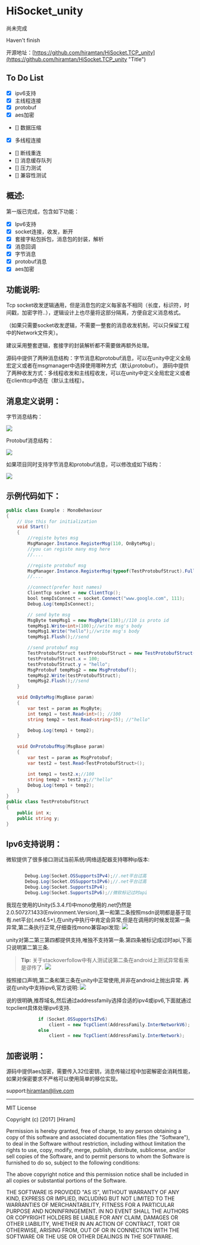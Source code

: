 # HiSocket_unity


尚未完成

Haven't finish


开源地址：[https://github.com/hiramtan/HiSocket.TCP_unity](https://github.com/hiramtan/HiSocket.TCP_unity "Title")

## To Do List
- [x] ipv6支持
- [x] 主线程连接
- [x] protobuf
- [x] aes加密
- [] 数据压缩
- [x] 多线程连接
- [] 断线重连
- [] 消息缓存队列
- [] 压力测试
- [] 兼容性测试


####
概述:
-------------
第一版已完成，包含如下功能：
- [x] Ipv6支持
- [x] socket连接，收发，断开
- [x] 套接字粘包拆包，消息包的封装，解析
- [x] 消息回调
- [x] 字节消息
- [x] protobuf消息
- [x] aes加密

##
功能说明:
-------------
Tcp socket收发逻辑通用，但是消息包的定义每家各不相同（长度，标识符，时间戳，加密字符..），逻辑设计上也尽量将这部分隔离，方便自定义消息格式。

（如果只需要socket收发逻辑，不需要一整套的消息收发机制，可以只保留工程中的Network文件夹）。

建议采用整套逻辑，套接字的封装解析都不需要做再额外处理。

源码中提供了两种消息结构：字节消息和protobuf消息，可以在unity中定义全局宏定义或者在msgmanager中选择使用哪种方式（默认protobuf）。
源码中提供了两种收发方式：多线程收发和主线程收发，可以在unity中定义全局宏定义或者在clienttcp中选在（默认主线程）。

###
消息定义说明：
-------------

字节消息结构：

[![](https://i1.wp.com/hiramtan.files.wordpress.com/2017/05/11112.png)](https://i1.wp.com/hiramtan.files.wordpress.com/2017/05/11112.png)


Protobuf消息结构：

[![](https://i1.wp.com/hiramtan.files.wordpress.com/2017/05/3332.png?ssl=1&w=450)](https://i1.wp.com/hiramtan.files.wordpress.com/2017/05/3332.png?ssl=1&w=450)

如果项目同时支持字节消息和protobuf消息，可以修改成如下结构：

[![](https://hiramtan.files.wordpress.com/2017/05/3332.png)](https://hiramtan.files.wordpress.com/2017/05/3332.png)

##
示例代码如下：
-------------
``` C#
public class Example : MonoBehaviour
{
    // Use this for initialization
    void Start()
    {
        //registe bytes msg
        MsgManager.Instance.RegisterMsg(110, OnByteMsg);
        //you can registe many msg here
        //....

        //registe protobuf msg
        MsgManager.Instance.RegisterMsg(typeof(TestProtobufStruct).FullName, OnProtobufMsg);
        //....

        //connect(prefer host names)
        ClientTcp socket = new ClientTcp();
        bool tempIsConnect = socket.Connect("www.google.com", 111);
        Debug.Log(tempIsConnect);

        // send byte msg
        MsgByte tempMsg1 = new MsgByte(110);//110 is proto id
        tempMsg1.Write<int>(100);//write msg's body
        tempMsg1.Write("hello");//write msg's body
        tempMsg1.Flush();//send

        //send protobuf msg
        TestProtobufStruct testProtobufStruct = new TestProtobufStruct();
        testProtobufStruct.x = 100;
        testProtobufStruct.y = "hello";
        MsgProtobuf tempMsg2 = new MsgProtobuf();
        tempMsg2.Write(testProtobufStruct);
        tempMsg2.Flush();//send
    }

    void OnByteMsg(MsgBase param)
    {
        var test = param as MsgByte;
        int temp1 = test.Read<int>(); //100
        string temp2 = test.Read<string>(5); //"hello"

        Debug.Log(temp1 + temp2);
    }

    void OnProtobufMsg(MsgBase param)
    {
        var test = param as MsgProtobuf;
        var test2 = test.Read<TestProtobufStruct>();

        int temp1 = test2.x;//100
        string temp2 = test2.y;//"hello"
        Debug.Log(temp1 + temp2);
    }
}
public class TestProtobufStruct
{
    public int x;
    public string y;
}
 ```

###
Ipv6支持说明：
-------------
微软提供了很多接口测试当前系统/网络适配器支持哪种ip版本:
``` C#

       Debug.Log(Socket.OSSupportsIPv4);//.net平台过高       
       Debug.Log(Socket.OSSupportsIPv6);//.net平台过高       
       Debug.Log(Socket.SupportsIPv4);       
       Debug.Log(Socket.SupportsIPv6);//微软标记过时api
 ```
我现在使用的Unity(5.3.4.f1)中mono使用的.net仍然是2.0.50727.1433(Environment.Version),第一和第二条按照msdn说明都是基于现有.net平台(.net4.5+),在unity中执行中肯定会异常,但是在调用的时候发现第一条异常,第二条执行正常,仔细查找mono兼容api发现:
[![](https://hiramtan.files.wordpress.com/2017/05/4442.png?w=809)](https://hiramtan.files.wordpress.com/2017/05/4442.png?w=809)

unity对第二第三第四都提供支持,唯独不支持第一条.第四条被标记成过时api,下面只说明第二第三条.
> **Tip:** 关于stackoverfollow中有人测试说第二条在android上测试异常看来是谬传了.
[![](https://hiramtan.files.wordpress.com/2017/05/55553.png)](https://hiramtan.files.wordpress.com/2017/05/55553.png)

按照接口声明,第二条和第三条在unity中正常使用,并非在android上抛出异常.
再说在unity中支持ipv6,官方说明:
[![](https://hiramtan.files.wordpress.com/2017/05/6662.jpg)](https://hiramtan.files.wordpress.com/2017/05/6662.jpg)

说的很明确,推荐域名,然后通过addressfamily选择合适的ipv4或ipv6,下面就通过tcpclient具体处理ipv6支持.
``` c#
            if (Socket.OSSupportsIPv6)
                client = new TcpClient(AddressFamily.InterNetworkV6);
            else
                client = new TcpClient(AddressFamily.InterNetwork);
```


###
加密说明：
-------------
源码中提供aes加密，需要传入32位密钥，消息传输过程中加密解密会消耗性能，如果对保密要求不严格可以使用简单的移位实现。


support:hiramtan@live.com
***********
MIT License

Copyright (c) [2017] [Hiram]

Permission is hereby granted, free of charge, to any person obtaining a copy of this software and associated documentation files (the "Software"), to deal in the Software without restriction, including without limitation the rights to use, copy, modify, merge, publish, distribute, sublicense, and/or sell copies of the Software, and to permit persons to whom the Software is furnished to do so, subject to the following conditions:

The above copyright notice and this permission notice shall be included in all copies or substantial portions of the Software.

THE SOFTWARE IS PROVIDED "AS IS", WITHOUT WARRANTY OF ANY KIND, EXPRESS OR IMPLIED, INCLUDING BUT NOT LIMITED TO THE WARRANTIES OF MERCHANTABILITY, FITNESS FOR A PARTICULAR PURPOSE AND NONINFRINGEMENT. IN NO EVENT SHALL THE AUTHORS OR COPYRIGHT HOLDERS BE LIABLE FOR ANY CLAIM, DAMAGES OR OTHER LIABILITY, WHETHER IN AN ACTION OF CONTRACT, TORT OR OTHERWISE, ARISING FROM, OUT OF OR IN CONNECTION WITH THE SOFTWARE OR THE USE OR OTHER DEALINGS IN THE SOFTWARE.




